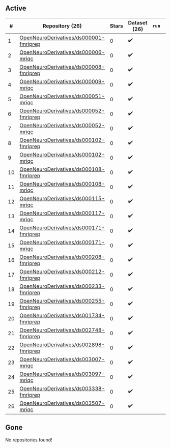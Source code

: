 ## Active
| # | Repository (26) | Stars | Dataset (26) | `run` | `containers-run` |
| --- | --- | --- | --- | --- | --- |
| 1 | [OpenNeuroDerivatives/ds000001-fmriprep](https://github.com/OpenNeuroDerivatives/ds000001-fmriprep) | 0 | :heavy_check_mark: |  |  |
| 2 | [OpenNeuroDerivatives/ds000006-mriqc](https://github.com/OpenNeuroDerivatives/ds000006-mriqc) | 0 | :heavy_check_mark: |  |  |
| 3 | [OpenNeuroDerivatives/ds000008-fmriprep](https://github.com/OpenNeuroDerivatives/ds000008-fmriprep) | 0 | :heavy_check_mark: |  |  |
| 4 | [OpenNeuroDerivatives/ds000009-mriqc](https://github.com/OpenNeuroDerivatives/ds000009-mriqc) | 0 | :heavy_check_mark: |  |  |
| 5 | [OpenNeuroDerivatives/ds000051-mriqc](https://github.com/OpenNeuroDerivatives/ds000051-mriqc) | 0 | :heavy_check_mark: |  |  |
| 6 | [OpenNeuroDerivatives/ds000052-fmriprep](https://github.com/OpenNeuroDerivatives/ds000052-fmriprep) | 0 | :heavy_check_mark: |  |  |
| 7 | [OpenNeuroDerivatives/ds000052-mriqc](https://github.com/OpenNeuroDerivatives/ds000052-mriqc) | 0 | :heavy_check_mark: |  |  |
| 8 | [OpenNeuroDerivatives/ds000102-fmriprep](https://github.com/OpenNeuroDerivatives/ds000102-fmriprep) | 0 | :heavy_check_mark: |  |  |
| 9 | [OpenNeuroDerivatives/ds000102-mriqc](https://github.com/OpenNeuroDerivatives/ds000102-mriqc) | 0 | :heavy_check_mark: |  |  |
| 10 | [OpenNeuroDerivatives/ds000108-fmriprep](https://github.com/OpenNeuroDerivatives/ds000108-fmriprep) | 0 | :heavy_check_mark: |  |  |
| 11 | [OpenNeuroDerivatives/ds000108-mriqc](https://github.com/OpenNeuroDerivatives/ds000108-mriqc) | 0 | :heavy_check_mark: |  |  |
| 12 | [OpenNeuroDerivatives/ds000115-mriqc](https://github.com/OpenNeuroDerivatives/ds000115-mriqc) | 0 | :heavy_check_mark: |  |  |
| 13 | [OpenNeuroDerivatives/ds000117-mriqc](https://github.com/OpenNeuroDerivatives/ds000117-mriqc) | 0 | :heavy_check_mark: |  |  |
| 14 | [OpenNeuroDerivatives/ds000171-fmriprep](https://github.com/OpenNeuroDerivatives/ds000171-fmriprep) | 0 | :heavy_check_mark: |  |  |
| 15 | [OpenNeuroDerivatives/ds000171-mriqc](https://github.com/OpenNeuroDerivatives/ds000171-mriqc) | 0 | :heavy_check_mark: |  |  |
| 16 | [OpenNeuroDerivatives/ds000208-fmriprep](https://github.com/OpenNeuroDerivatives/ds000208-fmriprep) | 0 | :heavy_check_mark: |  |  |
| 17 | [OpenNeuroDerivatives/ds000212-fmriprep](https://github.com/OpenNeuroDerivatives/ds000212-fmriprep) | 0 | :heavy_check_mark: |  |  |
| 18 | [OpenNeuroDerivatives/ds000233-fmriprep](https://github.com/OpenNeuroDerivatives/ds000233-fmriprep) | 0 | :heavy_check_mark: |  |  |
| 19 | [OpenNeuroDerivatives/ds000255-fmriprep](https://github.com/OpenNeuroDerivatives/ds000255-fmriprep) | 0 | :heavy_check_mark: |  |  |
| 20 | [OpenNeuroDerivatives/ds001734-fmriprep](https://github.com/OpenNeuroDerivatives/ds001734-fmriprep) | 0 | :heavy_check_mark: |  |  |
| 21 | [OpenNeuroDerivatives/ds002748-fmriprep](https://github.com/OpenNeuroDerivatives/ds002748-fmriprep) | 0 | :heavy_check_mark: |  |  |
| 22 | [OpenNeuroDerivatives/ds002898-fmriprep](https://github.com/OpenNeuroDerivatives/ds002898-fmriprep) | 0 | :heavy_check_mark: |  |  |
| 23 | [OpenNeuroDerivatives/ds003007-mriqc](https://github.com/OpenNeuroDerivatives/ds003007-mriqc) | 0 | :heavy_check_mark: |  |  |
| 24 | [OpenNeuroDerivatives/ds003097-mriqc](https://github.com/OpenNeuroDerivatives/ds003097-mriqc) | 0 | :heavy_check_mark: |  |  |
| 25 | [OpenNeuroDerivatives/ds003338-fmriprep](https://github.com/OpenNeuroDerivatives/ds003338-fmriprep) | 0 | :heavy_check_mark: |  |  |
| 26 | [OpenNeuroDerivatives/ds003507-mriqc](https://github.com/OpenNeuroDerivatives/ds003507-mriqc) | 0 | :heavy_check_mark: |  |  |

## Gone
No repositories found!
